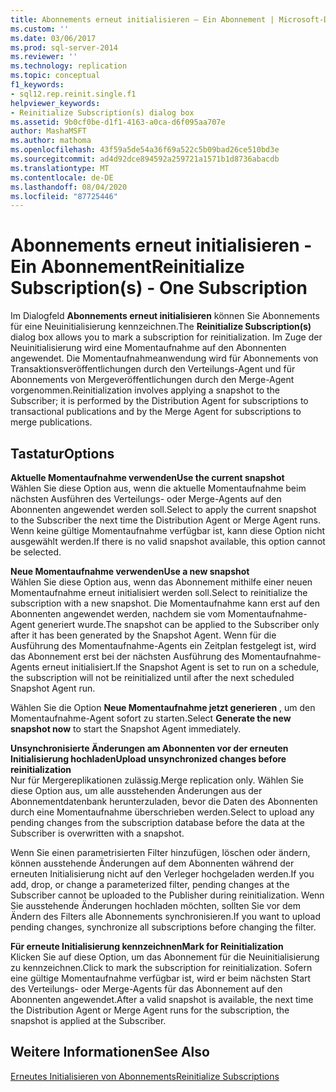 ```yaml
---
title: Abonnements erneut initialisieren – Ein Abonnement | Microsoft-Dokumentation
ms.custom: ''
ms.date: 03/06/2017
ms.prod: sql-server-2014
ms.reviewer: ''
ms.technology: replication
ms.topic: conceptual
f1_keywords:
- sql12.rep.reinit.single.f1
helpviewer_keywords:
- Reinitialize Subscription(s) dialog box
ms.assetid: 9b0cf0be-d1f1-4163-a0ca-d6f095aa707e
author: MashaMSFT
ms.author: mathoma
ms.openlocfilehash: 43f59a5de54a36f69a522c5b09bad26ce510bd3e
ms.sourcegitcommit: ad4d92dce894592a259721a1571b1d8736abacdb
ms.translationtype: MT
ms.contentlocale: de-DE
ms.lasthandoff: 08/04/2020
ms.locfileid: "87725446"
---
```

# <a name="reinitialize-subscriptions---one-subscription"></a><span data-ttu-id="f91a9-102">Abonnements erneut initialisieren - Ein Abonnement</span><span class="sxs-lookup"><span data-stu-id="f91a9-102">Reinitialize Subscription(s) - One Subscription</span></span>
  <span data-ttu-id="f91a9-103">Im Dialogfeld **Abonnements erneut initialisieren** können Sie Abonnements für eine Neuinitialisierung kennzeichnen.</span><span class="sxs-lookup"><span data-stu-id="f91a9-103">The **Reinitialize Subscription(s)** dialog box allows you to mark a subscription for reinitialization.</span></span> <span data-ttu-id="f91a9-104">Im Zuge der Neuinitialisierung wird eine Momentaufnahme auf den Abonnenten angewendet. Die Momentaufnahmeanwendung wird für Abonnements von Transaktionsveröffentlichungen durch den Verteilungs-Agent und für Abonnements von Mergeveröffentlichungen durch den Merge-Agent vorgenommen.</span><span class="sxs-lookup"><span data-stu-id="f91a9-104">Reinitialization involves applying a snapshot to the Subscriber; it is performed by the Distribution Agent for subscriptions to transactional publications and by the Merge Agent for subscriptions to merge publications.</span></span>  
  
## <a name="options"></a><span data-ttu-id="f91a9-105">Tastatur</span><span class="sxs-lookup"><span data-stu-id="f91a9-105">Options</span></span>  
 <span data-ttu-id="f91a9-106">**Aktuelle Momentaufnahme verwenden**</span><span class="sxs-lookup"><span data-stu-id="f91a9-106">**Use the current snapshot**</span></span>  
 <span data-ttu-id="f91a9-107">Wählen Sie diese Option aus, wenn die aktuelle Momentaufnahme beim nächsten Ausführen des Verteilungs- oder Merge-Agents auf den Abonnenten angewendet werden soll.</span><span class="sxs-lookup"><span data-stu-id="f91a9-107">Select to apply the current snapshot to the Subscriber the next time the Distribution Agent or Merge Agent runs.</span></span> <span data-ttu-id="f91a9-108">Wenn keine gültige Momentaufnahme verfügbar ist, kann diese Option nicht ausgewählt werden.</span><span class="sxs-lookup"><span data-stu-id="f91a9-108">If there is no valid snapshot available, this option cannot be selected.</span></span>  
  
 <span data-ttu-id="f91a9-109">**Neue Momentaufnahme verwenden**</span><span class="sxs-lookup"><span data-stu-id="f91a9-109">**Use a new snapshot**</span></span>  
 <span data-ttu-id="f91a9-110">Wählen Sie diese Option aus, wenn das Abonnement mithilfe einer neuen Momentaufnahme erneut initialisiert werden soll.</span><span class="sxs-lookup"><span data-stu-id="f91a9-110">Select to reinitialize the subscription with a new snapshot.</span></span> <span data-ttu-id="f91a9-111">Die Momentaufnahme kann erst auf den Abonnenten angewendet werden, nachdem sie vom Momentaufnahme-Agent generiert wurde.</span><span class="sxs-lookup"><span data-stu-id="f91a9-111">The snapshot can be applied to the Subscriber only after it has been generated by the Snapshot Agent.</span></span> <span data-ttu-id="f91a9-112">Wenn für die Ausführung des Momentaufnahme-Agents ein Zeitplan festgelegt ist, wird das Abonnement erst bei der nächsten Ausführung des Momentaufnahme-Agents erneut initialisiert.</span><span class="sxs-lookup"><span data-stu-id="f91a9-112">If the Snapshot Agent is set to run on a schedule, the subscription will not be reinitialized until after the next scheduled Snapshot Agent run.</span></span>  
  
 <span data-ttu-id="f91a9-113">Wählen Sie die Option **Neue Momentaufnahme jetzt generieren** , um den Momentaufnahme-Agent sofort zu starten.</span><span class="sxs-lookup"><span data-stu-id="f91a9-113">Select **Generate the new snapshot now** to start the Snapshot Agent immediately.</span></span>  
  
 <span data-ttu-id="f91a9-114">**Unsynchronisierte Änderungen am Abonnenten vor der erneuten Initialisierung hochladen**</span><span class="sxs-lookup"><span data-stu-id="f91a9-114">**Upload unsynchronized changes before reinitialization**</span></span>  
 <span data-ttu-id="f91a9-115">Nur für Mergereplikationen zulässig.</span><span class="sxs-lookup"><span data-stu-id="f91a9-115">Merge replication only.</span></span> <span data-ttu-id="f91a9-116">Wählen Sie diese Option aus, um alle ausstehenden Änderungen aus der Abonnementdatenbank herunterzuladen, bevor die Daten des Abonnenten durch eine Momentaufnahme überschrieben werden.</span><span class="sxs-lookup"><span data-stu-id="f91a9-116">Select to upload any pending changes from the subscription database before the data at the Subscriber is overwritten with a snapshot.</span></span>  
  
 <span data-ttu-id="f91a9-117">Wenn Sie einen parametrisierten Filter hinzufügen, löschen oder ändern, können ausstehende Änderungen auf dem Abonnenten während der erneuten Initialisierung nicht auf den Verleger hochgeladen werden.</span><span class="sxs-lookup"><span data-stu-id="f91a9-117">If you add, drop, or change a parameterized filter, pending changes at the Subscriber cannot be uploaded to the Publisher during reinitialization.</span></span> <span data-ttu-id="f91a9-118">Wenn Sie ausstehende Änderungen hochladen möchten, sollten Sie vor dem Ändern des Filters alle Abonnements synchronisieren.</span><span class="sxs-lookup"><span data-stu-id="f91a9-118">If you want to upload pending changes, synchronize all subscriptions before changing the filter.</span></span>  
  
 <span data-ttu-id="f91a9-119">**Für erneute Initialisierung kennzeichnen**</span><span class="sxs-lookup"><span data-stu-id="f91a9-119">**Mark for Reinitialization**</span></span>  
 <span data-ttu-id="f91a9-120">Klicken Sie auf diese Option, um das Abonnement für die Neuinitialisierung zu kennzeichnen.</span><span class="sxs-lookup"><span data-stu-id="f91a9-120">Click to mark the subscription for reinitialization.</span></span> <span data-ttu-id="f91a9-121">Sofern eine gültige Momentaufnahme verfügbar ist, wird er beim nächsten Start des Verteilungs- oder Merge-Agents für das Abonnement auf den Abonnenten angewendet.</span><span class="sxs-lookup"><span data-stu-id="f91a9-121">After a valid snapshot is available, the next time the Distribution Agent or Merge Agent runs for the subscription, the snapshot is applied at the Subscriber.</span></span>  
  
## <a name="see-also"></a><span data-ttu-id="f91a9-122">Weitere Informationen</span><span class="sxs-lookup"><span data-stu-id="f91a9-122">See Also</span></span>  
 [<span data-ttu-id="f91a9-123">Erneutes Initialisieren von Abonnements</span><span class="sxs-lookup"><span data-stu-id="f91a9-123">Reinitialize Subscriptions</span></span>](reinitialize-subscriptions.md)  
  
  
